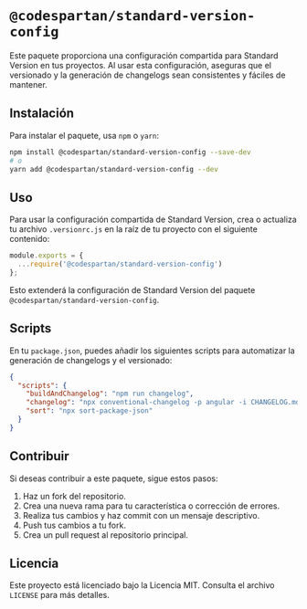 # `@codespartan/standard-version-config`

Este paquete proporciona una configuración compartida para Standard Version en tus proyectos. Al usar esta configuración, aseguras que el versionado y la generación de changelogs sean consistentes y fáciles de mantener.

## Instalación

Para instalar el paquete, usa `npm` o `yarn`:

```sh
npm install @codespartan/standard-version-config --save-dev
# o
yarn add @codespartan/standard-version-config --dev
```

## Uso

Para usar la configuración compartida de Standard Version, crea o actualiza tu archivo `.versionrc.js` en la raíz de tu proyecto con el siguiente contenido:

```js
module.exports = {
  ...require('@codespartan/standard-version-config')
};
```

Esto extenderá la configuración de Standard Version del paquete `@codespartan/standard-version-config`.

## Scripts

En tu `package.json`, puedes añadir los siguientes scripts para automatizar la generación de changelogs y el versionado:

```json
{
  "scripts": {
    "buildAndChangelog": "npm run changelog",
    "changelog": "npx conventional-changelog -p angular -i CHANGELOG.md -s -r 0 && git add CHANGELOG.md",
    "sort": "npx sort-package-json"
  }
}
```

## Contribuir

Si deseas contribuir a este paquete, sigue estos pasos:

1. Haz un fork del repositorio.
2. Crea una nueva rama para tu característica o corrección de errores.
3. Realiza tus cambios y haz commit con un mensaje descriptivo.
4. Push tus cambios a tu fork.
5. Crea un pull request al repositorio principal.

## Licencia

Este proyecto está licenciado bajo la Licencia MIT. Consulta el archivo `LICENSE` para más detalles.
